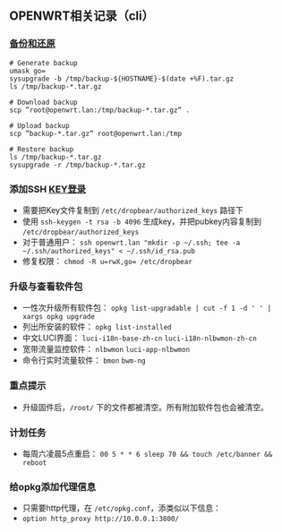 ## OPENWRT相关记录（cli）

### [备份和还原](https://openwrt.org/docs/guide-user/troubleshooting/backup_restore)

    # Generate backup
    umask go=
    sysupgrade -b /tmp/backup-${HOSTNAME}-$(date +%F).tar.gz
    ls /tmp/backup-*.tar.gz
    
    # Download backup
    scp ”root@openwrt.lan:/tmp/backup-*.tar.gz“ .

    # Upload backup
    scp ”backup-*.tar.gz“ root@openwrt.lan:/tmp
    
    # Restore backup
    ls /tmp/backup-*.tar.gz
    sysupgrade -r /tmp/backup-*.tar.gz

### 添加SSH [KEY登录](https://openwrt.org/docs/guide-user/security/dropbear.public-key.auth)

   - 需要把Key文件复制到 `/etc/dropbear/authorized_keys` 路径下
   - 使用 `ssh-keygen -t rsa -b 4096` 生成key，并把pubkey内容复制到 `/etc/dropbear/authorized_keys`
   - 对于普通用户： `ssh openwrt.lan "mkdir -p ~/.ssh; tee -a ~/.ssh/authorized_keys" < ~/.ssh/id_rsa.pub`
   - 修复权限： `chmod -R u=rwX,go= /etc/dropbear`

### 升级与查看软件包

   - 一性次升级所有软件包： `opkg list-upgradable | cut -f 1 -d ' ' | xargs opkg upgrade`
   - 列出所安装的软件： `opkg list-installed`
   - 中文LUCI界面： `luci-i18n-base-zh-cn` `luci-i18n-nlbwmon-zh-cn`
   - 宽带流量监控软件： `nlbwmon` `luci-app-nlbwmon`
   - 命令行实时流量软件： `bmon` `bwm-ng`

### 重点提示

   - 升级固件后，`/root/` 下的文件都被清空。所有附加软件包也会被清空。

### 计划任务

   - 每周六凌晨5点重启： `00 5 * * 6 sleep 70 && touch /etc/banner && reboot`

### 给opkg添加代理信息

   - 只需要http代理，在 `/etc/opkg.conf`，添类似以下信息：
   - `option http_proxy http://10.0.0.1:3800/`